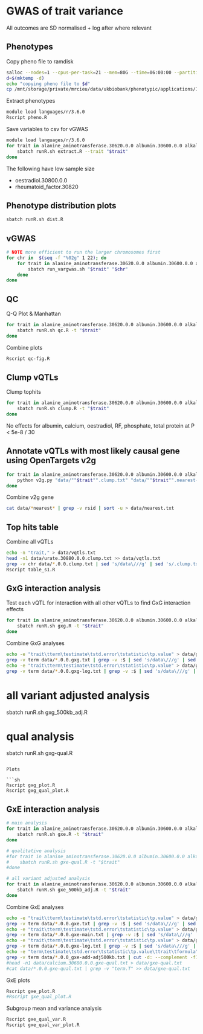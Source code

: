 # GWAS of trait variance

All outcomes are SD normalised + log after where relevant

## Phenotypes

Copy pheno file to ramdisk

```sh
salloc --nodes=1 --cpus-per-task=21 --mem=80G --time=06:00:00 --partition=mrcieu
d=$(mktemp -d)
echo "copying pheno file to $d"
cp /mnt/storage/private/mrcieu/data/ukbiobank/phenotypic/applications/15825/2019-05-02/data/data.33352.csv "$d"/
```

Extract phenotypes

```sh
module load languages/r/3.6.0
Rscript pheno.R
```

Save variables to csv for vGWAS

```sh
module load languages/r/3.6.0
for trait in alanine_aminotransferase.30620.0.0 albumin.30600.0.0 alkaline_phosphatase.30610.0.0 apolipoprotein_a.30630.0.0 apolipoprotein_b.30640.0.0 aspartate_aminotransferase.30650.0.0 c_reactive_protein.30710.0.0 calcium.30680.0.0 cholesterol.30690.0.0 creatinine.30700.0.0 cystatin_c.30720.0.0 direct_bilirubin.30660.0.0 gamma_glutamyltransferase.30730.0.0 glucose.30740.0.0 glycated_haemoglobin.30750.0.0 hdl_cholesterol.30760.0.0 igf_1.30770.0.0 ldl_direct.30780.0.0 lipoprotein_a.30790.0.0 oestradiol.30800.0.0 phosphate.30810.0.0 rheumatoid_factor.30820.0.0 shbg.30830.0.0 testosterone.30850.0.0 total_bilirubin.30840.0.0 total_protein.30860.0.0 triglycerides.30870.0.0 urate.30880.0.0 urea.30670.0.0 vitamin_d.30890.0.0; do
    sbatch runR.sh extract.R --trait "$trait"
done
```

The following have low sample size
- oestradiol.30800.0.0
- rheumatoid_factor.30820

## Phenotype distribution plots

```sh
sbatch runR.sh dist.R
```

## vGWAS

```sh
# NOTE more efficient to run the larger chromosomes first
for chr in  $(seq -f "%02g" 1 22); do
    for trait in alanine_aminotransferase.30620.0.0 albumin.30600.0.0 alkaline_phosphatase.30610.0.0 apolipoprotein_a.30630.0.0 apolipoprotein_b.30640.0.0 aspartate_aminotransferase.30650.0.0 c_reactive_protein.30710.0.0 calcium.30680.0.0 cholesterol.30690.0.0 creatinine.30700.0.0 cystatin_c.30720.0.0 direct_bilirubin.30660.0.0 gamma_glutamyltransferase.30730.0.0 glucose.30740.0.0 glycated_haemoglobin.30750.0.0 hdl_cholesterol.30760.0.0 igf_1.30770.0.0 ldl_direct.30780.0.0 lipoprotein_a.30790.0.0 oestradiol.30800.0.0 phosphate.30810.0.0 rheumatoid_factor.30820.0.0 shbg.30830.0.0 testosterone.30850.0.0 total_bilirubin.30840.0.0 total_protein.30860.0.0 triglycerides.30870.0.0 urate.30880.0.0 urea.30670.0.0 vitamin_d.30890.0.0; do
        sbatch run_vargwas.sh "$trait" "$chr"
    done
done
```

## QC

Q-Q Plot & Manhattan

```sh
for trait in alanine_aminotransferase.30620.0.0 albumin.30600.0.0 alkaline_phosphatase.30610.0.0 apolipoprotein_a.30630.0.0 apolipoprotein_b.30640.0.0 aspartate_aminotransferase.30650.0.0 c_reactive_protein.30710.0.0 calcium.30680.0.0 cholesterol.30690.0.0 creatinine.30700.0.0 cystatin_c.30720.0.0 direct_bilirubin.30660.0.0 gamma_glutamyltransferase.30730.0.0 glucose.30740.0.0 glycated_haemoglobin.30750.0.0 hdl_cholesterol.30760.0.0 igf_1.30770.0.0 ldl_direct.30780.0.0 lipoprotein_a.30790.0.0 oestradiol.30800.0.0 phosphate.30810.0.0 rheumatoid_factor.30820.0.0 shbg.30830.0.0 testosterone.30850.0.0 total_bilirubin.30840.0.0 total_protein.30860.0.0 triglycerides.30870.0.0 urate.30880.0.0 urea.30670.0.0 vitamin_d.30890.0.0; do
    sbatch runR.sh qc.R -t "$trait"
done
```

Combine plots

```sh
Rscript qc-fig.R
```

## Clump vQTLs

Clump tophits

```sh
for trait in alanine_aminotransferase.30620.0.0 albumin.30600.0.0 alkaline_phosphatase.30610.0.0 apolipoprotein_a.30630.0.0 apolipoprotein_b.30640.0.0 aspartate_aminotransferase.30650.0.0 c_reactive_protein.30710.0.0 calcium.30680.0.0 cholesterol.30690.0.0 creatinine.30700.0.0 cystatin_c.30720.0.0 direct_bilirubin.30660.0.0 gamma_glutamyltransferase.30730.0.0 glucose.30740.0.0 glycated_haemoglobin.30750.0.0 hdl_cholesterol.30760.0.0 igf_1.30770.0.0 ldl_direct.30780.0.0 lipoprotein_a.30790.0.0 oestradiol.30800.0.0 phosphate.30810.0.0 rheumatoid_factor.30820.0.0 shbg.30830.0.0 testosterone.30850.0.0 total_bilirubin.30840.0.0 total_protein.30860.0.0 triglycerides.30870.0.0 urate.30880.0.0 urea.30670.0.0 vitamin_d.30890.0.0; do
    sbatch runR.sh clump.R -t "$trait"
done
```

No effects for albumin, calcium, oestradiol, RF, phosphate, total protein at P < 5e-8 / 30

## Annotate vQTLs with most likely causal gene using OpenTargets v2g

```sh
for trait in alanine_aminotransferase.30620.0.0 albumin.30600.0.0 alkaline_phosphatase.30610.0.0 apolipoprotein_a.30630.0.0 apolipoprotein_b.30640.0.0 aspartate_aminotransferase.30650.0.0 c_reactive_protein.30710.0.0 calcium.30680.0.0 cholesterol.30690.0.0 creatinine.30700.0.0 cystatin_c.30720.0.0 direct_bilirubin.30660.0.0 gamma_glutamyltransferase.30730.0.0 glucose.30740.0.0 glycated_haemoglobin.30750.0.0 hdl_cholesterol.30760.0.0 igf_1.30770.0.0 ldl_direct.30780.0.0 lipoprotein_a.30790.0.0 oestradiol.30800.0.0 phosphate.30810.0.0 rheumatoid_factor.30820.0.0 shbg.30830.0.0 testosterone.30850.0.0 total_bilirubin.30840.0.0 total_protein.30860.0.0 triglycerides.30870.0.0 urate.30880.0.0 urea.30670.0.0 vitamin_d.30890.0.0; do
    python v2g.py "data/""$trait"".clump.txt" "data/""$trait"".nearest-gene.txt"
done
```

Combine v2g gene

```sh
cat data/*nearest* | grep -v rsid | sort -u > data/nearest.txt
```

## Top hits table

Combine all vQTLs

```sh
echo -n "trait," > data/vqtls.txt
head -n1 data/urate.30880.0.0.clump.txt >> data/vqtls.txt
grep -v chr data/*.0.0.clump.txt | sed 's/data\///g' | sed 's/.clump.txt:/,/g' >> data/vqtls.txt
Rscript table_s1.R
```

## GxG interaction analysis

Test each vQTL for interaction with all other vQTLs to find GxG interaction effects

```sh
for trait in alanine_aminotransferase.30620.0.0 albumin.30600.0.0 alkaline_phosphatase.30610.0.0 apolipoprotein_a.30630.0.0 apolipoprotein_b.30640.0.0 aspartate_aminotransferase.30650.0.0 c_reactive_protein.30710.0.0 calcium.30680.0.0 cholesterol.30690.0.0 creatinine.30700.0.0 cystatin_c.30720.0.0 direct_bilirubin.30660.0.0 gamma_glutamyltransferase.30730.0.0 glucose.30740.0.0 glycated_haemoglobin.30750.0.0 hdl_cholesterol.30760.0.0 igf_1.30770.0.0 ldl_direct.30780.0.0 lipoprotein_a.30790.0.0 oestradiol.30800.0.0 phosphate.30810.0.0 rheumatoid_factor.30820.0.0 shbg.30830.0.0 testosterone.30850.0.0 total_bilirubin.30840.0.0 total_protein.30860.0.0 triglycerides.30870.0.0 urate.30880.0.0 urea.30670.0.0 vitamin_d.30890.0.0; do
    sbatch runR.sh gxg.R -t "$trait"
done
```

Combine GxG analyses

```sh
echo -e "trait\tterm\testimate\tstd.error\tstatistic\tp.value" > data/gxg.txt
grep -v term data/*.0.0.gxg.txt | grep -v :$ | sed 's/data\///g' | sed 's/.gxg.txt:/\t/g' >> data/gxg.txt
echo -e "trait\tterm\testimate\tstd.error\tstatistic\tp.value" > data/gxg-log.txt
grep -v term data/*.0.0.gxg-log.txt | grep -v :$ | sed 's/data\///g' | sed 's/.gxg-log.txt:/\t/g' >> data/gxg-log.txt
```

# all variant adjusted analysis
sbatch runR.sh gxg_500kb_adj.R

# qual analysis
sbatch runR.sh gxg-qual.R
```

Plots

```sh
Rscript gxg_plot.R
Rscript gxg_qual_plot.R
```

## GxE interaction analysis

```sh
# main analysis
for trait in alanine_aminotransferase.30620.0.0 albumin.30600.0.0 alkaline_phosphatase.30610.0.0 apolipoprotein_a.30630.0.0 apolipoprotein_b.30640.0.0 aspartate_aminotransferase.30650.0.0 c_reactive_protein.30710.0.0 calcium.30680.0.0 cholesterol.30690.0.0 creatinine.30700.0.0 cystatin_c.30720.0.0 direct_bilirubin.30660.0.0 gamma_glutamyltransferase.30730.0.0 glucose.30740.0.0 glycated_haemoglobin.30750.0.0 hdl_cholesterol.30760.0.0 igf_1.30770.0.0 ldl_direct.30780.0.0 lipoprotein_a.30790.0.0 oestradiol.30800.0.0 phosphate.30810.0.0 rheumatoid_factor.30820.0.0 shbg.30830.0.0 testosterone.30850.0.0 total_bilirubin.30840.0.0 total_protein.30860.0.0 triglycerides.30870.0.0 urate.30880.0.0 urea.30670.0.0 vitamin_d.30890.0.0; do
    sbatch runR.sh gxe.R -t "$trait"
done

# qualitative analysis
#for trait in alanine_aminotransferase.30620.0.0 albumin.30600.0.0 alkaline_phosphatase.30610.0.0 apolipoprotein_a.30630.0.0 apolipoprotein_b.30640.0.0 aspartate_aminotransferase.30650.0.0 c_reactive_protein.30710.0.0 calcium.30680.0.0 cholesterol.30690.0.0 creatinine.30700.0.0 cystatin_c.30720.0.0 direct_bilirubin.30660.0.0 gamma_glutamyltransferase.30730.0.0 glucose.30740.0.0 glycated_haemoglobin.30750.0.0 hdl_cholesterol.30760.0.0 igf_1.30770.0.0 ldl_direct.30780.0.0 lipoprotein_a.30790.0.0 oestradiol.30800.0.0 phosphate.30810.0.0 rheumatoid_factor.30820.0.0 shbg.30830.0.0 testosterone.30850.0.0 total_bilirubin.30840.0.0 total_protein.30860.0.0 triglycerides.30870.0.0 urate.30880.0.0 urea.30670.0.0 vitamin_d.30890.0.0; do
#    sbatch runR.sh gxe-qual.R -t "$trait"
#done

# all variant adjusted analysis
for trait in alanine_aminotransferase.30620.0.0 albumin.30600.0.0 alkaline_phosphatase.30610.0.0 apolipoprotein_a.30630.0.0 apolipoprotein_b.30640.0.0 aspartate_aminotransferase.30650.0.0 c_reactive_protein.30710.0.0 calcium.30680.0.0 cholesterol.30690.0.0 creatinine.30700.0.0 cystatin_c.30720.0.0 direct_bilirubin.30660.0.0 gamma_glutamyltransferase.30730.0.0 glucose.30740.0.0 glycated_haemoglobin.30750.0.0 hdl_cholesterol.30760.0.0 igf_1.30770.0.0 ldl_direct.30780.0.0 lipoprotein_a.30790.0.0 oestradiol.30800.0.0 phosphate.30810.0.0 rheumatoid_factor.30820.0.0 shbg.30830.0.0 testosterone.30850.0.0 total_bilirubin.30840.0.0 total_protein.30860.0.0 triglycerides.30870.0.0 urate.30880.0.0 urea.30670.0.0 vitamin_d.30890.0.0; do
    sbatch runR.sh gxe_500kb_adj.R -t "$trait"
done
```

Combine GxE analyses

```sh
echo -e "trait\tterm\testimate\tstd.error\tstatistic\tp.value" > data/gxe.txt
grep -v term data/*.0.0.gxe.txt | grep -v :$ | sed 's/data\///g' | sed 's/.gxe.txt:/\t/g' >> data/gxe.txt
echo -e "trait\tterm\testimate\tstd.error\tstatistic\tp.value" > data/gxe-main.txt
grep -v term data/*.0.0.gxe-main.txt | grep -v :$ | sed 's/data\///g' | sed 's/.gxe-main.txt:/\t/g' >> data/gxe-main.txt
echo -e "trait\tterm\testimate\tstd.error\tstatistic\tp.value" > data/gxe-log.txt
grep -v term data/*.0.0.gxe-log.txt | grep -v :$ | sed 's/data\///g' | sed 's/.gxe-log.txt:/\t/g' >> data/gxe-log.txt
echo -e "term\testimate\tstd.error\tstatistic\tp.value\ttrait\tformula" > data/gxe-finemap.txt
grep -v term data/*.0.0_gxe-add-adj500kb.txt | cut -d: --complement -f1 >> data/gxe-finemap.txt
#head -n1 data/calcium.30680.0.0.gxe-qual.txt > data/gxe-qual.txt
#cat data/*.0.0.gxe-qual.txt | grep -v "term.T" >> data/gxe-qual.txt
```

GxE plots

```sh
Rscript gxe_plot.R
#Rscript gxe_qual_plot.R
```

Subgroup mean and variance analysis

```sh
Rscript gxe_qual_var.R
Rscript gxe_qual_var_plot.R
```